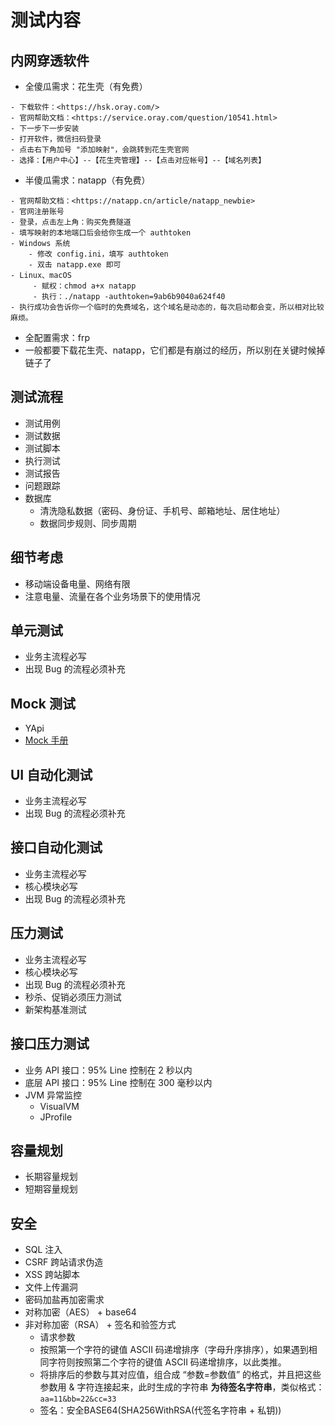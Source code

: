 
# 测试内容

## 内网穿透软件

- 全傻瓜需求：花生壳（有免费）

```
- 下载软件：<https://hsk.oray.com/>
- 官网帮助文档：<https://service.oray.com/question/10541.html>
- 下一步下一步安装
- 打开软件，微信扫码登录
- 点击右下角加号 "添加映射"，会跳转到花生壳官网
- 选择：【用户中心】--【花生壳管理】--【点击对应帐号】--【域名列表】
```


- 半傻瓜需求：natapp（有免费）

```
- 官网帮助文档：<https://natapp.cn/article/natapp_newbie>
- 官网注册账号
- 登录，点击左上角：购买免费隧道
- 填写映射的本地端口后会给你生成一个 authtoken
- Windows 系统
    - 修改 config.ini，填写 authtoken
    - 双击 natapp.exe 即可
- Linux、macOS
     - 赋权：chmod a+x natapp
     - 执行：./natapp -authtoken=9ab6b9040a624f40
- 执行成功会告诉你一个临时的免费域名，这个域名是动态的，每次启动都会变，所以相对比较麻烦。
```

- 全配置需求：frp
- 一般都要下载花生壳、natapp，它们都是有崩过的经历，所以别在关键时候掉链子了

## 测试流程

- 测试用例
- 测试数据
- 测试脚本
- 执行测试
- 测试报告
- 问题跟踪
- 数据库
    - 清洗隐私数据（密码、身份证、手机号、邮箱地址、居住地址）
    - 数据同步规则、同步周期

## 细节考虑

- 移动端设备电量、网络有限
- 注意电量、流量在各个业务场景下的使用情况

## 单元测试

- 业务主流程必写
- 出现 Bug 的流程必须补充

## Mock 测试

- YApi
- [Mock 手册](../dev/common/mock.md)

## UI 自动化测试

- 业务主流程必写
- 出现 Bug 的流程必须补充

## 接口自动化测试

- 业务主流程必写
- 核心模块必写
- 出现 Bug 的流程必须补充

## 压力测试

- 业务主流程必写
- 核心模块必写
- 出现 Bug 的流程必须补充
- 秒杀、促销必须压力测试
- 新架构基准测试


## 接口压力测试

- 业务 API 接口：95% Line 控制在 2 秒以内
- 底层 API 接口：95% Line 控制在 300 毫秒以内
- JVM 异常监控
    - VisualVM
    - JProfile

## 容量规划

- 长期容量规划
- 短期容量规划


## 安全

- SQL 注入
- CSRF 跨站请求伪造
- XSS 跨站脚本
- 文件上传漏洞
- 密码加盐再加密需求
- 对称加密（AES） + base64
- 非对称加密（RSA） + 签名和验签方式
    - 请求参数
    - 按照第一个字符的键值 ASCII 码递增排序（字母升序排序），如果遇到相同字符则按照第二个字符的键值 ASCII 码递增排序，以此类推。
    - 将排序后的参数与其对应值，组合成 “参数=参数值” 的格式，并且把这些参数用 & 字符连接起来，此时生成的字符串 **为待签名字符串**，类似格式：`aa=11&bb=22&cc=33`
    - 签名：安全BASE64(SHA256WithRSA(代签名字符串 + 私钥))
